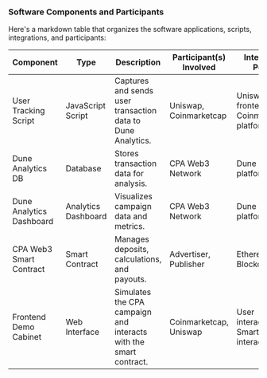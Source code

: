 ### Software Components and Participants

Here's a markdown table that organizes the software applications, scripts, integrations, and participants:

| Component                | Type               | Description                                                  | Participant(s) Involved    | Integration Points                           |
|--------------------------|--------------------|--------------------------------------------------------------|----------------------------|----------------------------------------------|
| User Tracking Script     | JavaScript Script  | Captures and sends user transaction data to Dune Analytics.  | Uniswap, Coinmarketcap     | Uniswap frontend, Coinmarketcap platform     |
| Dune Analytics DB        | Database           | Stores transaction data for analysis.                        | CPA Web3 Network           | Dune Analytics platform                      |
| Dune Analytics Dashboard | Analytics Dashboard| Visualizes campaign data and metrics.                        | CPA Web3 Network           | Dune Analytics platform                      |
| CPA Web3 Smart Contract  | Smart Contract     | Manages deposits, calculations, and payouts.                 | Advertiser, Publisher      | Ethereum Blockchain                          |
| Frontend Demo Cabinet    | Web Interface      | Simulates the CPA campaign and interacts with the smart contract. | Coinmarketcap, Uniswap | User interaction, Smart contract interaction |